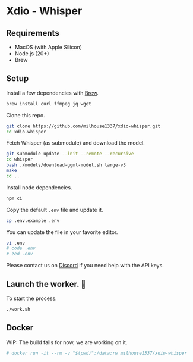 # Xdio - Whisper

## Requirements

- MacOS (with Apple Silicon)
- Node.js (20+)
- Brew

## Setup

Install a few dependencies with [Brew](https://brew.sh/).

```bash
brew install curl ffmpeg jq wget
```

Clone this repo.

```bash
git clone https://github.com/milhouse1337/xdio-whisper.git
cd xdio-whisper
```

Fetch Whisper (as submodule) and download the model.

```bash
git submodule update --init --remote --recursive
cd whisper
bash ./models/download-ggml-model.sh large-v3
make
cd ..
```

Install node dependencies.

```bash
npm ci
```

Copy the default `.env` file and update it.

```bash
cp .env.example .env
```

You can update the file in your favorite editor. 

```bash
vi .env
# code .env
# zed .env
```

Please contact us on [Discord](https://discord.gg/A6tHyATaw7) if you need help with the API keys.

## Launch the worker. 🚀

To start the process.

```bash
./work.sh
```

## Docker

WIP: The build fails for now, we are working on it.

```bash
# docker run -it --rm -v "$(pwd)":/data:rw milhouse1337/xdio-whisper
```
